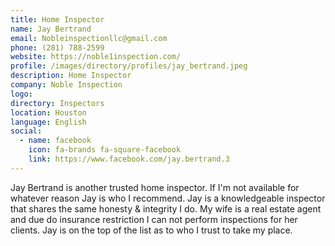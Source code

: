 ```yaml
---
title: Home Inspector
name: Jay Bertrand
email: Nobleinspectionllc@gmail.com
phone: (281) 788-2599
website: https://noble1inspection.com/
profile: /images/directory/profiles/jay_bertrand.jpeg
description: Home Inspector
company: Noble Inspection
logo: 
directory: Inspectors
location: Houston
language: English
social:
  - name: facebook
    icon: fa-brands fa-square-facebook
    link: https://www.facebook.com/jay.bertrand.3
---
```

Jay Bertrand is another trusted home inspector. If I'm not available for whatever reason Jay is who I recommend. Jay is a knowledgeable inspector that shares the same honesty & integrity I do. My wife is a real estate agent and due do insurance restriction I can not perform inspections for her clients. Jay is on the top of the list as to who I trust to take my place.